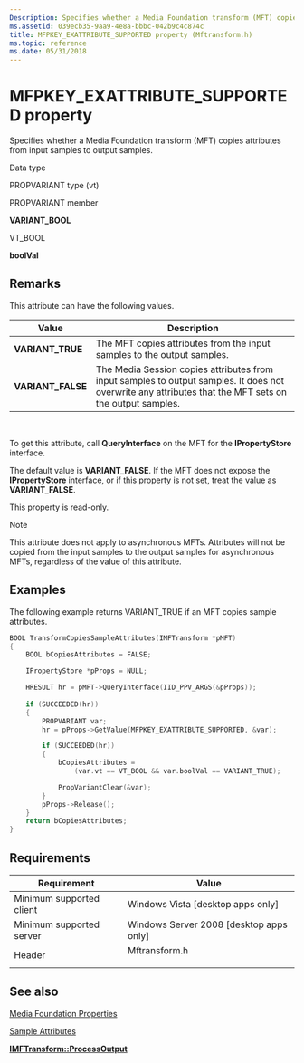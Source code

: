 ```yaml
---
Description: Specifies whether a Media Foundation transform (MFT) copies attributes from input samples to output samples.
ms.assetid: 039ecb35-9aa9-4e8a-bbbc-042b9c4c874c
title: MFPKEY_EXATTRIBUTE_SUPPORTED property (Mftransform.h)
ms.topic: reference
ms.date: 05/31/2018
---
```


# MFPKEY\_EXATTRIBUTE\_SUPPORTED property

Specifies whether a Media Foundation transform (MFT) copies attributes from input samples to output samples.



Data type

PROPVARIANT type (vt)

PROPVARIANT member

**VARIANT\_BOOL**

VT\_BOOL

**boolVal**



## Remarks

This attribute can have the following values.



| Value              | Description                                                                                                                                             |
|--------------------|---------------------------------------------------------------------------------------------------------------------------------------------------------|
| **VARIANT\_TRUE**  | The MFT copies attributes from the input samples to the output samples.                                                                                 |
| **VARIANT\_FALSE** | The Media Session copies attributes from input samples to output samples. It does not overwrite any attributes that the MFT sets on the output samples. |



 

To get this attribute, call **QueryInterface** on the MFT for the **IPropertyStore** interface.

The default value is **VARIANT\_FALSE**. If the MFT does not expose the **IPropertyStore** interface, or if this property is not set, treat the value as **VARIANT\_FALSE**.

This property is read-only.

> [!NOTE] 
> This attribute does not apply to asynchronous MFTs. Attributes will not be copied from the input samples to the output samples for asynchronous MFTs, regardless of the value of this attribute.

## Examples

The following example returns VARIANT\_TRUE if an MFT copies sample attributes.


```C++
BOOL TransformCopiesSampleAttributes(IMFTransform *pMFT)
{
    BOOL bCopiesAttributes = FALSE;

    IPropertyStore *pProps = NULL;

    HRESULT hr = pMFT->QueryInterface(IID_PPV_ARGS(&pProps));
    
    if (SUCCEEDED(hr))
    {
        PROPVARIANT var;
        hr = pProps->GetValue(MFPKEY_EXATTRIBUTE_SUPPORTED, &var);

        if (SUCCEEDED(hr))
        {
            bCopiesAttributes = 
                (var.vt == VT_BOOL && var.boolVal == VARIANT_TRUE);

            PropVariantClear(&var);
        }
        pProps->Release();
    }
    return bCopiesAttributes;
}
```



## Requirements



| Requirement | Value |
|-------------------------------------|------------------------------------------------------------------------------------------|
| Minimum supported client<br/> | Windows Vista \[desktop apps only\]<br/>                                           |
| Minimum supported server<br/> | Windows Server 2008 \[desktop apps only\]<br/>                                     |
| Header<br/>                   | <dl> <dt>Mftransform.h</dt> </dl> |



## See also

<dl> <dt>

[Media Foundation Properties](media-foundation-properties.md)
</dt> <dt>

[Sample Attributes](sample-attributes.md)
</dt> <dt>

[**IMFTransform::ProcessOutput**](/windows/desktop/api/mftransform/nf-mftransform-imftransform-processoutput)
</dt> </dl>

 

 




